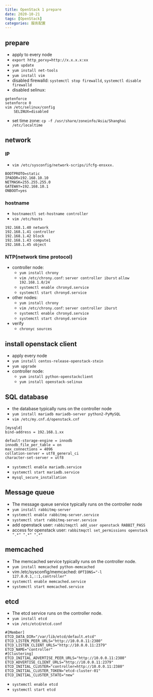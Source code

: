 ```yaml
---
title: OpenStack 1 prepare
date: 2020-10-21
tags: [OpenStack]
categories: 服务配置
---
```


## prepare
- apply to every node
- `export http_porxy=http://x.x.x.x:xx`
- `yum update`
- `yum install net-tools`
- `yum install vim`
- disabled firewalld: `systemctl stop firewalld`, `systemctl disable firewalld`
- disabled selinux:
```shell
getenforce
setenforce 0
vim /etc/selinux/config
    SELINUX=disabled
```
- set time zone: `cp -f /usr/share/zoneinfo/Asia/Shanghai /etc/localtime`

## network
### IP
- `vim /etc/sysconfig/network-scrips/ifcfg-ensxxx.`
```shelll
BOOTPROTO=static
IPADDR=192.168.10.10
NETMASK=255.255.255.0
GATEWAY=192.168.10.1
ONBOOT=yes
```
### hostname
- `hostnamectl set-hostname controller`
- `vim /etc/hosts`
```shell
192.168.1.40 network
192.168.1.41 controller
192.168.1.42 block
192.168.1.43 compute1
192.168.1.45 object
```
### NTP(network time protocol)
- controller node:
    - `yum install chrony`
    - `vim /etc/chrony.conf`: `server controller iburst` `allow 192.168.1.0/24`
    - `systemctl enable chronyd.service`
    - `systemctl start chronyd.service`
- other nodes:
    - `yum install chrony`
    - `vim /etc/chrony.conf`: `server controller iburst`
    - `systemctl enable chronyd.service`
    - `systemctl start chronyd.service`
- verify
    - `chronyc sources`

## install openstack client
- apply every node
- `yum install centos-release-openstack-stein`
- `yum upgrade`
- controller node:
    - `yum install python-openstackclient`
    - `yum install openstack-selinux`

## SQL database
- the database typically runs on the controller node
- `yum install mariadb mariadb-server python2-PyMySQL`
- `vim /etc/my.cnf.d/openstack.cnf`
```shell
[mysqld]
bind-address = 192.168.1.xx

default-storage-engine = innodb
innodb_file_per_table = on
max_connections = 4096
collation-server = utf8_general_ci
character-set-server = utf8
```
- `systemctl enable mariadb.service`
- `systemctl start mariadb.service`
- `mysql_secure_installation`

## Message queue
- The message queue service typically runs on the controller node
- `yum install rabbitmq-server`
- `systemctl enable rabbitmq-server.service`
- `systemctl start rabbitmq-server.service`
- add openstack user: `rabbitmqctl add_user openstack RABBIT_PASS`
- access for openstack user: `rabbitmqctl set_permissions openstack ".*" ".*" ".*"`

## memcached
- The memcached service typically runs on the controller node.
- `yum install memcached python-memcached`
- vim /etc/sysconfig/memcached: `OPTIONS="-l 127.0.0.1,::1,controller"`
- `systemctl enable memcached.service`
- `systemctl start memcached.service`

## etcd
- The etcd service runs on the controller node.
- `yum install etcd`
- `vim /etc/etcd/etcd.conf`
```shell
#[Member]
ETCD_DATA_DIR="/var/lib/etcd/default.etcd"
ETCD_LISTEN_PEER_URLS="http://10.0.0.11:2380"
ETCD_LISTEN_CLIENT_URLS="http://10.0.0.11:2379"
ETCD_NAME="controller"
#[Clustering]
ETCD_INITIAL_ADVERTISE_PEER_URLS="http://10.0.0.11:2380"
ETCD_ADVERTISE_CLIENT_URLS="http://10.0.0.11:2379"
ETCD_INITIAL_CLUSTER="controller=http://10.0.0.11:2380"
ETCD_INITIAL_CLUSTER_TOKEN="etcd-cluster-01"
ETCD_INITIAL_CLUSTER_STATE="new"
```
- `systemctl enable etcd`
- `systemctl start etcd`
